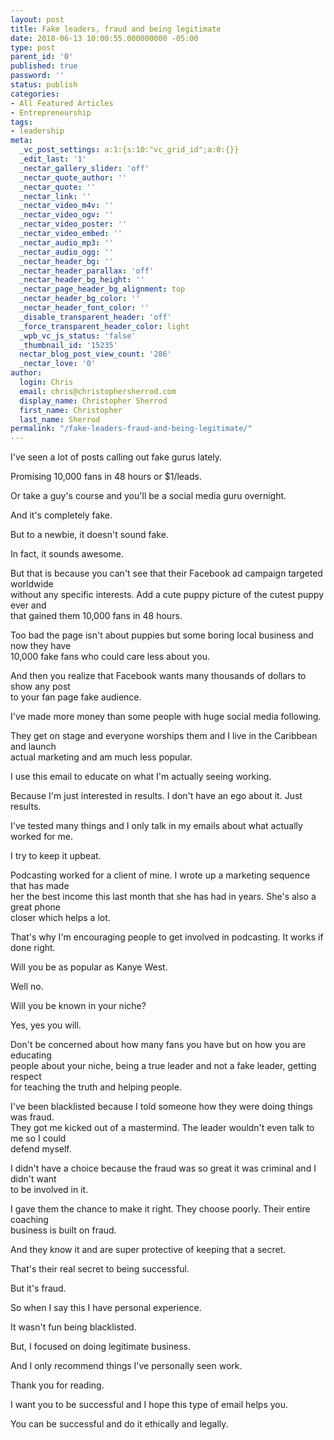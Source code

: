 ```yaml
---
layout: post
title: Fake leaders, fraud and being legitimate
date: 2018-06-13 10:00:55.000000000 -05:00
type: post
parent_id: '0'
published: true
password: ''
status: publish
categories:
- All Featured Articles
- Entrepreneurship
tags:
- leadership
meta:
  _vc_post_settings: a:1:{s:10:"vc_grid_id";a:0:{}}
  _edit_last: '1'
  _nectar_gallery_slider: 'off'
  _nectar_quote_author: ''
  _nectar_quote: ''
  _nectar_link: ''
  _nectar_video_m4v: ''
  _nectar_video_ogv: ''
  _nectar_video_poster: ''
  _nectar_video_embed: ''
  _nectar_audio_mp3: ''
  _nectar_audio_ogg: ''
  _nectar_header_bg: ''
  _nectar_header_parallax: 'off'
  _nectar_header_bg_height: ''
  _nectar_page_header_bg_alignment: top
  _nectar_header_bg_color: ''
  _nectar_header_font_color: ''
  _disable_transparent_header: 'off'
  _force_transparent_header_color: light
  _wpb_vc_js_status: 'false'
  _thumbnail_id: '15235'
  nectar_blog_post_view_count: '286'
  _nectar_love: '0'
author:
  login: Chris
  email: chris@christophersherrod.com
  display_name: Christopher Sherrod
  first_name: Christopher
  last_name: Sherrod
permalink: "/fake-leaders-fraud-and-being-legitimate/"
---
```

<p>I've seen a lot of posts calling out fake gurus lately.</p>
<p>Promising 10,000 fans <span class="aBn" tabindex="0" data-term="goog_431360622"><span class="aQJ">in 48 hours</span></span> or $1/leads.</p>
<p>Or take a guy's course and you'll be a social media guru overnight.</p>
<p>And it's completely fake.</p>
<p>But to a newbie, it doesn't sound fake.</p>
<p>In fact, it sounds awesome.</p>
<p>But that is because you can't see that their Facebook ad campaign targeted worldwide<br />
without any specific interests. Add a cute puppy picture of the cutest puppy ever and<br />
that gained them 10,000 fans <span class="aBn" tabindex="0" data-term="goog_431360623"><span class="aQJ">in 48 hours</span></span>.</p>
<p>Too bad the page isn't about puppies but some boring local business and now they have<br />
10,000 fake fans who could care less about you.</p>
<p>And then you realize that Facebook wants many thousands of dollars to show any post<br />
to your fan page fake audience.</p>
<p>I've made more money than some people with huge social media following.</p>
<p>They get on stage and everyone worships them and I live in the Caribbean and launch<br />
actual marketing and am much less popular.</p>
<p>I use this email to educate on what I'm actually seeing working.</p>
<p>Because I'm just interested in results. I don't have an ego about it. Just results.</p>
<p>I've tested many things and I only talk in my emails about what actually worked for me.</p>
<p>I try to keep it upbeat.</p>
<p>Podcasting worked for a client of mine. I wrote up a marketing sequence that has made<br />
her the best income this last month that she has had in years. She's also a great phone<br />
closer which helps a lot.</p>
<p>That's why I'm encouraging people to get involved in podcasting. It works if done right.</p>
<p>Will you be as popular as Kanye West.</p>
<p>Well no.</p>
<p>Will you be known in your niche?</p>
<p>Yes, yes you will.</p>
<p>Don't be concerned about how many fans you have but on how you are educating<br />
people about your niche, being a true leader and not a fake leader, getting respect<br />
for teaching the truth and helping people.</p>
<p>I've been blacklisted because I told someone how they were doing things was fraud.<br />
They got me kicked out of a mastermind. The leader wouldn't even talk to me so I could<br />
defend myself.</p>
<p>I didn't have a choice because the fraud was so great it was criminal and I didn't want<br />
to be involved in it.</p>
<p>I gave them the chance to make it right. They choose poorly. Their entire coaching<br />
business is built on fraud.</p>
<p>And they know it and are super protective of keeping that a secret.</p>
<p>That's their real secret to being successful.</p>
<p>But it's fraud.</p>
<p>So when I say this I have personal experience.</p>
<p>It wasn't fun being blacklisted.</p>
<p>But, I focused on doing legitimate business.</p>
<p>And I only recommend things I've personally seen work.</p>
<p>Thank you for reading.</p>
<p>I want you to be successful and I hope this type of email helps you.</p>
<p>You can be successful and do it ethically and legally.</p>
